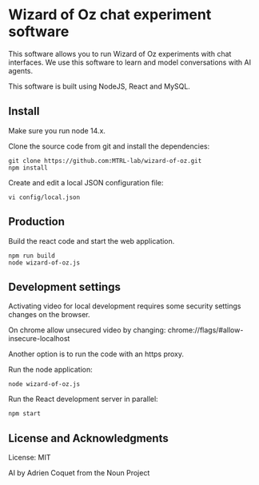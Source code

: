 # Wizard of Oz chat experiment software

This software allows you to run Wizard of Oz experiments with chat interfaces. We use this software to learn and model conversations with AI agents.

This software is built using NodeJS, React and MySQL.

## Install
Make sure you run node 14.x.

Clone the source code from git and install the dependencies: 

```
git clone https://github.com:MTRL-lab/wizard-of-oz.git
npm install
```
Create and edit a local JSON configuration file:
```
vi config/local.json
```

## Production
Build the react code and start the web application.

```
npm run build
node wizard-of-oz.js
```


## Development settings

Activating video for local development requires some security settings changes on the browser.

On chrome allow unsecured video by changing: chrome://flags/#allow-insecure-localhost

Another option is to run the code with an https proxy.

Run the node application:
```
node wizard-of-oz.js
```
Run the React development server in parallel:
```
npm start
```

## License and Acknowledgments 

License: MIT

AI by Adrien Coquet from the Noun Project